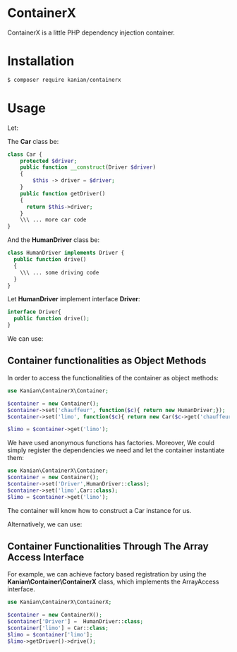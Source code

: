 # ContainerX

ContainerX is a little PHP dependency injection container.

# Installation
```bash
$ composer require kanian/containerx
```
# Usage
Let:

The **Car** class be:
```php
class Car {
	protected $driver;
    public function __construct(Driver $driver)
    {
    	$this -> driver = $driver;
    }
    public function getDriver()
    {
      return $this->driver;
    }
    \\\ ... more car code
}
```
And the **HumanDriver** class be:
```php
class HumanDriver implements Driver {
  public function drive()
  {
  	\\\ ... some driving code
  }
}
```
Let **HumanDriver** implement interface **Driver**:
```php
interface Driver{
  public function drive();
}
```
We can use:
## Container functionalities as Object Methods
In order to access the functionalities of the container as object methods:
```php
use Kanian\ContainerX\Container;

$container = new Container();
$container->set('chauffeur', function($c){ return new HumanDriver;});
$container->set('limo', function($c){ return new Car($c->get('chauffeur'));};);

$limo = $container->get('limo');
```
We have used anonymous functions has factories.
Moreover, We could simply register the dependencies we need and let the container instantiate them:
```php
use Kanian\ContainerX\Container;
$container = new Container();
$container->set('Driver',HumanDriver::class);
$container->set('limo',Car::class);
$limo = $container->get('limo');
```
The container will know how to construct a Car instance for us.

Alternatively, we can use:
## Container Functionalities Through The Array Access Interface
For example, we can achieve factory based registration by using the **Kanian\Container\ContainerX** class, which implements the ArrayAccess interface.

```php
use Kanian\ContainerX\ContainerX;

$container = new ContainerX();
$container['Driver'] =  HumanDriver::class;
$container['limo'] = Car::class;
$limo = $container['limo'];
$limo->getDriver()->drive();
```
